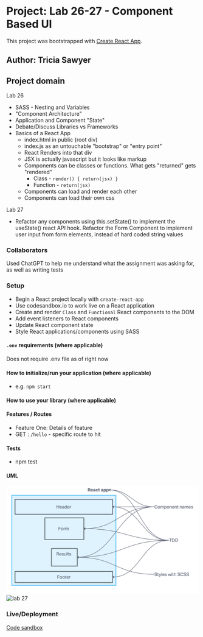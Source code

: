 # Project: Lab 26-27 - Component Based UI

This project was bootstrapped with [Create React App](https://github.com/facebook/create-react-app).

## Author: Tricia Sawyer

## Project domain

Lab 26

- SASS - Nesting and Variables
- "Component Architecture"
- Application and Component "State"
- Debate/Discuss Libraries vs Frameworks
- Basics of a React App
  - index.html in public (root div)
  - index.js as an untouchable "bootstrap" or "entry point"
  - React Renders into that div
  - JSX is actually javascript but it looks like markup
  - Components can be classes or functions. What gets "returned" gets "rendered"
    - Class - `render() { return(jsx) }`
    - Function - `return(jsx)`
  - Components can load and render each other
  - Components can load their own css

Lab 27

- Refactor any components using this.setState() to implement the useState() react API hook.
Refactor the Form Component to implement user input from form elements, instead of hard coded string values

### Collaborators

Used ChatGPT to help me understand what the assignment was asking for, as well as writing tests

### Setup

- Begin a React project locally with `create-react-app`
- Use codesandbox.io to work live on a React application
- Create and render `Class` and `Functional` React components to the DOM
- Add event listeners to React components
- Update React component state
- Style React applications/components using SASS

#### `.env` requirements (where applicable)

Does not require .env file as of right now

#### How to initialize/run your application (where applicable)

- e.g. `npm start`

#### How to use your library (where applicable)

#### Features / Routes

- Feature One: Details of feature
- GET : `/hello` - specific route to hit

#### Tests

- npm test

#### UML

![lab 26](./lab26-UML.png)
![lab 27]()

### Live/Deployment

[Code sandbox](https://smhqkn-3000.csb.app)
